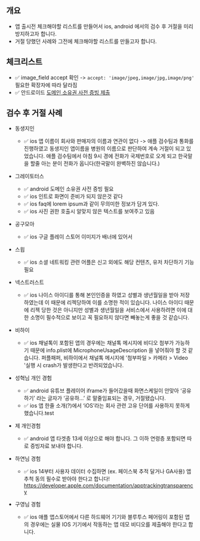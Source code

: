 ## 개요

- 앱 출시전 체크해야할 리스트를 만들어서 ios, android 에서의 검수 후 거절을 미리 방지하고자 합니다. 
- 거절 당했던 사례와 그전에 체크해야할 리스트를 만들고자 합니다.

## 체크리스트
- ✅ image_field accept 확인 -> ```accept: 'image/jpeg,image/jpg,image/png'``` 필요한 확장자에 따라 달라짐
- ✅ 안드로이드 <a href="https://insomenia.com/guides/40" target="_blank">도메인 소유권 사전 증빙 제출</a>

## 검수 후 거절 사례
 - 동생지인
    - ✅ ios 앱 이름이 회사와 판매자의 이름과 연관이 없다 -> 애플 검수팀과 통화를 진행하였고 동생지인 앱이름을 병원의 이름으로 판단하여 계속 거절이 되고 있었습니다. 애플 검수팀에서 아침 9시 경에 전화가 국제번호로 오게 되고 한국말을 할줄 아는 분이 전화가 옵니다(한국말이 완벽하진 않습니다.)
    
 - 그레이토터스
    - ✅ android 도메인 소유권 사전 증빙 필요
    - ✅ ios 인트로 화면이 준비가 되지 않은것 같다
    - ✅ ios faq에 lorem ipsum과 같이 무의미한 정보가 담겨 있다.
    - ✅ ios 사진 권한 호출시 알맞지 않은 텍스트를 보여주고 있음

 - 공구모아
    - ✅ ios 구글 플레이 스토어 이미지가 배너에 있어서 

 - 스윕 
    - ✅ ios 소셜 네트워킹 관련 어플은 신고 외에도 해당 컨텐츠, 유저 차단하기 기능 필요 

 - 넥스트러스트
    - ✅ ios 나이스 아이디를 통해 본인인증을 하였고 성별과 생년월일을 받아 저장하였는데 이 때문에 리젝당하여 이를 소명한 적이 있습니다. 나이스 아이디 때문에 리젝 당한 것은 아니지만 성별과 생년월일을 서비스에서 사용하려면 이에 대한 소명이 필수적으로 보이고 꼭 필요하지 않다면 빼놓는게 좋을 것 같습니다.

 - 비하이
    - ✅ ios 채널톡이 포함된 앱의 경우에는 채널톡 메시지에 비디오 첨부가 가능하기 때문에 info.plist에 MicrophoneUsageDescription 을 넣어줘야 할 것 같습니다. 퍼플패퍼, 비하이에서 채널톡 메시지에 '첨부파일 > 카메라 > Video '실행 시 crash가 발생한다고 반려되었습니다. 

 - 성혁님 개인 경험
   - ✅ android 유튜브 플레이어 iframe가 들어갔을때 화면스케일이 안맞아 ‘공유하기’ 라는 글자가 ‘공유하…’ 로 말줄임표되는 경우, 거절됐습니다.
   - ✅ ios 앱 한줄 소개(?)에서  ‘iOS’라는 회사 관련 고유 단어를 사용하지 못하게 했습니다.test

 - 제 개인경험
   - ✅ android 앱 타겟층 13세 이상으로 해야 합니다. 그 이하 연령층 포함되면 따로 증빙자료 보내야 합니다.

 - 하연님 경험
   - ✅ ios 14부터 사용자 데이터 수집하면 (ex. 페이스북 추적 달거나 GA사용) 앱 추척 동의 필수로 받아야 한다고 합니다! https://developer.apple.com/documentation/apptrackingtransparency

 - 구영님 경험
   - ✅ ios 애플 앱스토어에서 다른 하드웨어 기기와 블루투스 페어링이 포함된 앱의 경우에는 실물 IOS 기기에서 작동하는 앱 데모 비디오를 제출해야 한다고 합니다.

